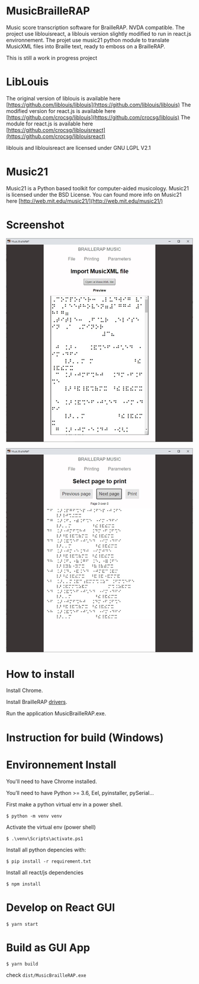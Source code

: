 # MusicBrailleRAP
Music score transcription software for BrailleRAP. NVDA compatible.
The project use liblouisreact, a liblouis version slightly modified to run in react.js environnement.
The projet use music21 python module to translate MusicXML files into Braille text, ready to emboss on a 
BrailleRAP.

This is still a work in progress project

LibLouis
========
The original version of liblouis is available here [https://github.com/liblouis/liblouis](https://github.com/liblouis/liblouis)
The modified version for react.js is available here [https://github.com/crocsg/liblouis](https://github.com/crocsg/liblouis)
The module for react.js is available here [https://github.com/crocsg/liblouisreact](https://github.com/crocsg/liblouisreact)

liblouis and liblouisreact are licensed under GNU LGPL V2.1

Music21
=======
Music21 is a Python based toolkit for computer-aided musicology.
Music21 is licensed under the BSD License.
You can found more info on Music21 here [http://web.mit.edu/music21/](http://web.mit.edu/music21/)

# Screenshot

![](./screenshot.jpg)

![](./screenshot2.jpg)

# How to install
Install Chrome.

Install BrailleRAP [drivers](https://braillerap.readthedocs.io/fr/latest/drivers_mks.html).

Run the application MusicBrailleRAP.exe.


# Instruction for build (Windows)

Environnement Install
=====================

You'll need to have Chrome  installed.

You’ll need to have Python >= 3.6, Eel, pyinstaller, pySerial...


First make a python virtual env in a power shell.
```
$ python -m venv venv 
```

Activate the virtual env (power shell)
```
$ .\venv\Scripts\activate.ps1  
```

Install all python depencies with:
```
$ pip install -r requirement.txt 
```

Install all react/js dependencies
```
$ npm install
```

Develop on React GUI
====================

```
$ yarn start
```

Build as GUI App
================

```
$ yarn build
```

check `dist/MusicBrailleRAP.exe`


